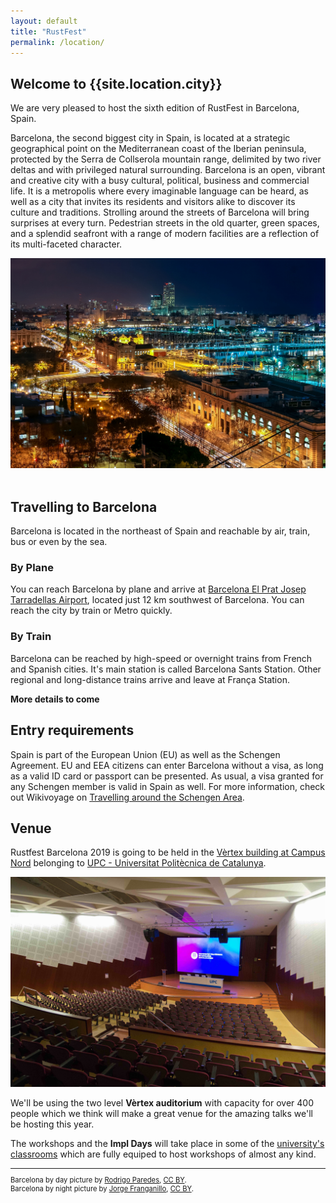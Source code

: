 ```yaml
---
layout: default
title: "RustFest"
permalink: /location/
---
```


<div class="backdrop" style="background: url(/assets/barcelona-day.jpg) 50% 40%; background-repeat:no-repeat; padding: 0; margin-bottom: 1em;" >
  <div class="popout">
    <section>
      <h1>Welcome to {{site.location.city}}</h1>
      <p>We are very pleased to host the sixth edition of RustFest in Barcelona, Spain.</p>
    </section>

  </div>
</div>

<section markdown="1">

Barcelona, the second biggest city in Spain, is located at a strategic
geographical point on the Mediterranean coast of the Iberian peninsula,
protected by the Serra de Collserola mountain range, delimited by two river
deltas and with privileged natural surrounding. Barcelona is an open, vibrant
and creative city with a busy cultural, political, business and commercial
life. It is a metropolis where every imaginable language can be heard, as well
as a city that invites its residents and visitors alike to discover its culture
and traditions. Strolling around the streets of Barcelona will bring surprises
at every turn. Pedestrian streets in the old quarter, green spaces, and a
splendid seafront with a range of modern facilities are a reflection of its
multi-faceted character.

</section>

<section class="img-grid">
    <img src="/assets/barcelona-night.jpg" alt="Barcelona by Night">
</section>
<br/>
<section markdown="1">

## Travelling to Barcelona

Barcelona is located in the northeast of Spain and reachable by air, train, bus or even by the sea.

### By Plane

You can reach Barcelona by plane and arrive at [Barcelona El Prat Josep Tarradellas Airport](https://www.aeropuertobarcelona-elprat.com/ingl/index.html), located just 12 km southwest of Barcelona.
You can reach the city by train or Metro quickly.

### By Train

Barcelona can be reached by high-speed or overnight trains from French and Spanish cities.
It's main station is called Barcelona Sants Station.
Other regional and long-distance trains arrive and leave at França Station.

**More details to come**

## Entry requirements

Spain is part of the European Union (EU) as well as the Schengen Agreement.
EU and EEA citizens can enter Barcelona without a visa, as long as a valid ID card or passport can be presented.
As usual, a visa granted for any Schengen member is valid in Spain as well.
For more information, check out Wikivoyage on [Travelling around the Schengen Area](https://en.wikivoyage.org/wiki/Travelling_around_the_Schengen_Area).

## Venue

Rustfest Barcelona 2019 is going to be held in the [Vèrtex building at Campus Nord](https://www.upc.edu/campusnord/ca/espais/auditori)
belonging to [UPC - Universitat Politècnica de Catalunya](https://www.upc.edu/en).

![Vèrtex Auditorium](/assets/barcelona-vx_auditori.jpg)

We'll be using the two level **Vèrtex auditorium** with capacity for over 400 people which we think will make a great venue for the amazing talks we'll be hosting this year.

The workshops and the **Impl Days** will take place in some of the [university's classrooms](https://www.upc.edu/campusnord/ca/espais/aules-vertex) which are fully equiped to host workshops of almost any kind.

</section>

<section markdown="1" style="font-size: 0.8em">

---

Barcelona by day picture by [Rodrigo Paredes](https://www.flickr.com/photos/rodrigoparedes/),
[CC BY](https://creativecommons.org/licenses/by/2.0/).
<br>
Barcelona by night picture by [Jorge Franganillo](https://www.flickr.com/photos/franganillo/),
[CC BY](https://creativecommons.org/licenses/by/2.0/).

</section>
